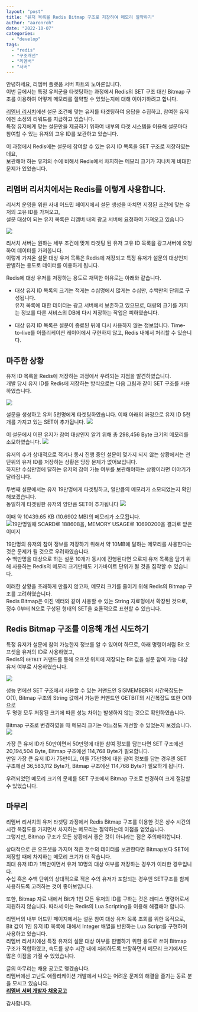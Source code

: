 ```yaml
---
layout: "post"
title: "유저 목록을 Redis Bitmap 구조로 저장하여 메모리 절약하기"
author: "aaronroh"
date: "2022-10-07"
categories: 
  - "develop"
tags: 
  - "redis"
  - "구조개선"
  - "리멤버"
  - "서버"
---
```


안녕하세요, 리멤버 플랫폼 서버 파트의 노아론입니다.  
이번 글에서는 특정 유저군을 타겟팅하는 과정에서 Redis의 SET 구조 대신 Bitmap 구조를 이용하여 어떻게 메모리를 절약할 수 있었는지에 대해 이야기하려고 합니다.

[리멤버 리서치](https://survey.rememberapp.co.kr/)에선 설문 조건에 맞는 유저를 타겟팅하여 응답을 수집하고, 참여한 유저에겐 소정의 리워드를 지급하고 있습니다.  
특정 유저에게 맞는 설문만을 제공하기 위하여 내부의 타겟 시스템을 이용해 설문마다 참여할 수 있는 유저의 고유 ID를 보관하고 있습니다.

이 과정에서 Redis에는 설문에 참여할 수 있는 유저 ID 목록을 SET 구조로 저장하였는데요,  
보관해야 하는 유저의 수에 비해서 Redis에서 차지하는 메모리 크기가 지나치게 비대한 문제가 있었습니다.

## 리멤버 리서치에서는 Redis를 이렇게 사용합니다.

리서치 운영을 위한 사내 어드민 페이지에서 설문 생성을 마치면 지정된 조건에 맞는 유저의 고유 ID를 가져오고,  
설문 대상이 되는 유저 목록은 리멤버 내의 광고 서버에 요청하여 가져오고 있습니다

![](/images/diagram_survey-api-service-map-2-e1665124468487.png)

리서치 서버는 원하는 세부 조건에 맞게 타겟팅 된 유저 고유 ID 목록을 광고서버에 요청하여 데이터를 가져옵니다.  
이렇게 가져온 설문 대상 유저 목록은 Redis에 저장되고 특정 유저가 설문의 대상인지 판별하는 용도로 데이터를 이용하게 됩니다.

Redis에 대상 유저를 저장하는 용도로 채택한 이유로는 아래와 같습니다.

- 대상 유저 ID 목록의 크기는 적게는 수십명에서 많게는 수십만, 수백만의 단위로 구성됩니다.  
    유저 목록에 대한 데이터는 광고 서버에서 보존하고 있으므로, 대량의 크기를 가지는 정보를 다른 서비스의 DB에 다시 저장하는 작업은 피하였습니다.
    
- 대상 유저 ID 목록은 설문이 종료된 뒤에 다시 사용하지 않는 정보입니다. Time-to-live를 어플리케이션 레이어에서 구현하지 않고, Redis 내에서 처리할 수 있습니다.
    

## 마주한 상황

유저 ID 목록을 Redis에 저장하는 과정에서 우려되는 지점을 발견하였습니다.  
개발 당시 유저 ID를 Redis에 저장하는 방식으로는 다음 그림과 같이 SET 구조를 사용하였습니다.

![](/images/diagram_redis-survey-survey_id-target-user-ids-1.png)

 설문을 생성하고 유저 5천명에게 타겟팅하였습니다. 이때 아래의 과정으로 유저 ID 5천개를 가지고 있는 SET이 추가됩니다. ![](/images/redis-sadd-survey1target-user-ids.png)

이 설문에서 어떤 유저가 참여 대상인지 알기 위해 총 298,456 Byte 크기의 메모리를 소모하였습니다. ![](/images/redis-survey1targetuser_ids-2.png)

유저의 수가 상대적으로 적거나 동시 진행 중인 설문이 몇가지 되지 않는 상황에서는 천 단위의 유저 ID를 저장하는 상황은 당장 문제가 없어보입니다.  
하지만 수십만명에 달하는 유저의 참여 가능 여부를 보관해야하는 상황이라면 이야기가 달라집니다.

두번째 설문에서는 유저 19만명에게 타겟팅하고, 얼만큼의 메모리가 소모되었는지 확인해보겠습니다.  
동일하게 타겟팅한 유저의 양만큼 SET이 추가됩니다 ![](/images/redis-sadd-survey2target-user-ids.png)

이때 약 10439.65 KB (10.6902 MB)의 메모리가 소모됩니다. ![19만명일때 SCARD로 188608을, MEMORY USAGE로 10690200을 결과로 받은 이미지](/images/redis-memory_usage-survey2target-user-ids.png)

19만명의 유저의 참여 정보를 저장하기 위해서 약 10MB에 달하는 메모리를 사용한다는 것은 문제가 될 것으로 우려하였습니다.  
수 백만명을 대상으로 하는 설문 10개가 동시에 진행된다면 오로지 유저 목록을 담기 위해 사용하는 Redis의 메모리 크기만해도 기가바이트 단위가 될 것을 짐작할 수 있습니다.

이러한 상황을 초래하게 만들지 않고자, 메모리 크기를 줄이기 위해 Redis의 Bitmap 구조를 고려하였습니다.  
Redis Bitmap은 이진 벡터와 같이 사용할 수 있는 String 자료형에서 확장된 것으로, 정수 0부터 N으로 구성된 형태의 SET을 효율적으로 표현할 수 있습니다.

## Redis Bitmap 구조를 이용해 개선 시도하기

특정 유저가 설문에 참여 가능한지 정보를 알 수 있어야 하므로, 아래 명령어처럼 Bit 오프셋을 유저의 ID로 사용하였고,  
Redis의 `GETBIT` 커맨드를 통해 오프셋 위치에 저장되는 Bit 값을 설문 참여 가능 대상 유저 여부로 사용하였습니다.

![](/images/redis-bitmap-survey3target-user-ids.png)

성능 면에선 SET 구조에서 사용할 수 있는 커맨드인 SISMEMBER의 시간복잡도는 O(1), Bitmap 구조의 String 값에서 가능한 커맨드인 GETBIT의 시간복잡도 또한 O(1) 으로  
두 명령 모두 저장된 크기에 따른 성능 차이는 발생하지 않는 것으로 확인하였습니다.

Bitmap 구조로 변경하였을 때 메모리 크기는 어느정도 개선할 수 있었는지 보겠습니다. ![](/images/redis_memory_usage_chart.png)

가장 큰 유저 ID가 50만이면서 50만명에 대한 참여 정보를 담는다면 SET 구조에선 20,194,504 Byte, Bitmap 구조에선 114,768 Byte가 필요합니다.  
만일 가장 큰 유저 ID가 75만이고, 이들 75만명에 대한 참여 정보를 담는 경우엔 SET 구조에선 36,583,112 Byte가, Bitmap 구조에선 114,768 Byte가 필요하게 됩니다.

우려되었던 메모리 크기의 문제를 SET 구조에서 Bitmap 구조로 변경하여 크게 절감할 수 있었습니다.

## 마무리

리멤버 리서치의 유저 타겟팅 과정에서 Redis Bitmap 구조를 이용한 것은 상수 시간의 시간 복잡도를 가지면서 차지하는 메모리는 절약하는데 이점을 얻었습니다.  
그렇지만, Bitmap 구조가 모든 상황에서 좋은 것이 아니라는 점은 주의해야합니다.

상대적으로 큰 오프셋을 가지며 적은 갯수의 데이터를 보관한다면 Bitmap보다 SET에 저장할 때에 차지하는 메모리 크기가 더 작습니다.  
최대 유저 ID가 1백만이면서 유저 10명의 대상 여부를 저장하는 경우가 이러한 경우입니다.  
수십 혹은 수백 단위의 상대적으로 적은 수의 유저가 포함되는 경우엔 SET구조를 함께 사용하도록 고려하는 것이 좋아보입니다.

또한, Bitmap 자료 내에서 Bit가 1인 모든 유저의 ID를 구하는 것은 레디스 명령어로서 지원하지 않습니다. 따라서 이는 Redis의 Lua Scripting을 이용해 해결해야 합니다.

리멤버의 내부 어드민 페이지에서는 설문 참여 대상 유저 목록 조회를 위한 목적으로,  
Bit 값이 1인 유저 ID 목록에 대해서 Integer 배열을 반환하는 Lua Script를 구현하여 사용하고 있습니다.  
리멤버 리서치에선 특정 유저의 설문 대상 여부를 판별하기 위한 용도로 쓰여 Bitmap 구조가 적합하였고, 속도를 상수 시간 내에 처리하도록 보장하면서 메모리 크기에서도 많은 이점을 가질 수 있었습니다.

글의 마무리는 채용 공고로 맺겠습니다.  
리멤버에선 고난도 애플리케이션 개발에서 나오는 어려운 문제의 해결을 즐기는 동료 분을 모시고 있습니다.  
**[리멤버 서버 개발자 채용공고](https://hello.remember.co.kr/recruit/server)**

감사합니다.
